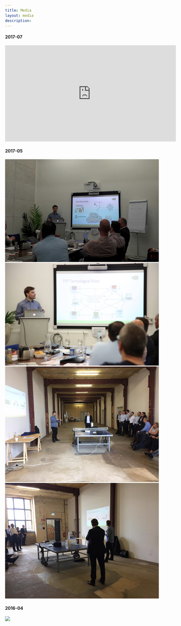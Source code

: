 ```yaml
---
title: Media
layout: media
description: 
---
```


<section>
<h4>2017-07</h4>
	<div class="box alt">
		<div class="row uniform 50%">
			<div class="3u"><span class="image fit"><iframe width="560" height="315" src="https://www.youtube.com/embed/cXfBxAc9niY" frameborder="0" allowfullscreen></iframe></span></div>
		</div>
	</div>
	<h4>2017-05</h4>
	<div class="box alt">
		<div class="row uniform 50%">
			<div class="3u"><span class="image fit"><img src="/assets/pictures/2017-05-16_leipzig-vx-insurelab-1.jpg" name="Insurance Innovation Lab" /></span></div>
			<div class="3u"><span class="image fit"><img src="assets/pictures/2017-05-16_leipzig-vx-insurelab-2.jpg" name="Insurance Innovation Lab" /></span></div>
			<div class="3u"><span class="image fit"><img src="/assets/pictures/2017-05-16_leipzig-vx-versicherungsforen-1.jpg" name="Versicherungsforen Leipzig" /></span></div>
			<div class="3u"><span class="image fit"><img src="/assets/pictures/2017-05-16_leipzig-vx-versicherungsforen-2.jpg" name="Versicherungsforen Leipzig" /></span></div>
		</div>
	</div>
	<h4>2016-04</h4>
	<div class="box alt">
		<div class="row uniform 50%">
			<div class="3u"><span class="image fit"><img src="/assets/pictures/2016-04-25_stimier-hearc.png" name="Insurance Innovation Lab" /></span></div>
		</div>
	</div>
</section>


